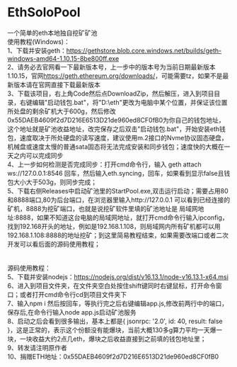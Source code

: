 # EthSoloPool
一个简单的eth本地独自挖矿矿池<br>
使用教程(Windows)：<br>
1、下载并安装geth：<https://gethstore.blob.core.windows.net/builds/geth-windows-amd64-1.10.15-8be800ff.exe><br>
2、请务必去官网看一下最新版本号，上一步中的版本号为当前日期最新版本1.10.15，官网<https://geth.ethereum.org/downloads/>，可能需要tz，如果不是最新版本请在官网直接下载最新版本<br>
3、下载该项目，右上角Code然后点DownloadZip，然后解压，进入到项目目录，右键编辑"启动钱包.bat"，将"D:\eth"更改为电脑中某个位置，并保证该位置所处盘的剩余矿机大于600g，然后修改0x55DAEB4609f2d7D216E6513D21de960ed8CF0fB0为你自己的钱包地址，这个地址就是矿池收益地址，改完保存之后双击"启动钱包.bat"，开始安装eth钱包，速度取决于所处硬盘的读写速度，建议使用m.2接口的Nvme协议固态硬盘，机械盘或速度太慢的普通sata固态将无法完成安装和同步钱包；速度快的大概在一天之内可以完成同步<br>
4、上一步如何检测是否完成同步：打开cmd命令行，输入 geth attach ws://127.0.0.1:8546 回车，然后输入eth.syncing，回车，如果看到显示false且钱包大小大于503g，则同步完成；<br>
5、下载右侧Releases中启动矿池里的StartPool.exe,双击运行启动；需要占用80和8888端口,80为后台端口，在浏览器里输入http://127.0.0.1 可以看到已经连接的矿机，8888为挖矿端口，也就是说挖矿软件里填的矿池地址是 局域网地址:8888，如果不知道这台电脑的局域网地址，就打开cmd命令行输入ipconfig，找到192.168开头的地址，例如是192.168.1.108，则局域网内所有矿机都可以用192.168.1.108:8888的地址挖矿；到这里简易教程结束，如果需要改端口或者二次开发可以看后面的源码使用教程；<br><br><br>
源码使用教程：<br>
5、下载并安装nodejs：<https://nodejs.org/dist/v16.13.1/node-v16.13.1-x64.msi><br>
6、进入到项目文件夹，在文件夹空白处按住shift键同时右键鼠标，打开命令窗口；或者打开cmd命令行cd到项目文件夹下<br>
7、输入npm i 然后按回车，等执行完之后右键编辑app.js,修改前两行中的端口，保存后,在命令行输入node app.js启动矿池服务<br>
8、启动之后会看到很多输出，基本上都是{ jsonrpc: '2.0', id: 40, result: false }，这是正常的，表示这个份额没有能爆块，当前大概130多g算力平均一天爆一块，一块收益大约2点几eth，爆块之后收益直接到之前填的钱包地址里；<br>
9、转发请注明原作者<br>
10、捐赠ETH地址：0x55DAEB4609f2d7D216E6513D21de960ed8CF0fB0<br>
